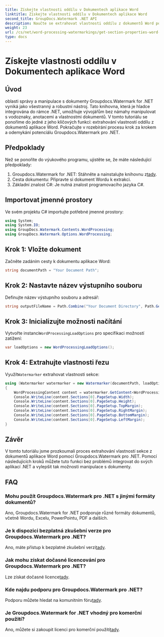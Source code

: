 ```yaml
---
title: Získejte vlastnosti oddílu v Dokumentech aplikace Word
linktitle: Získejte vlastnosti oddílu v Dokumentech aplikace Word
second_title: GroupDocs.Watermark .NET API
description: Naučte se extrahovat vlastnosti oddílu z dokumentů Word pomocí Groupdocs pro .NET. Vylepšete své možnosti manipulace s dokumenty bez námahy.
weight: 23
url: /cs/net/word-processing-watermarkings/get-section-properties-word-docs/
type: docs
---
```

# Získejte vlastnosti oddílu v Dokumentech aplikace Word

## Úvod
oblasti správy a manipulace s dokumenty Groupdocs.Watermark for .NET vyniká jako všestranný a robustní nástroj. Tato knihovna, která je hladce integrována do rámce .NET, umožňuje vývojářům bez námahy manipulovat s vodoznaky, anotacemi a vlastnostmi dokumentů. V tomto tutoriálu se ponoříme do jedné z jeho klíčových funkcí: extrahování vlastností oddílu z dokumentů aplikace Word. Pokračujte v rozebírání procesu krok za krokem a odemykání potenciálu Groupdocs.Watermark pro .NET.
## Předpoklady
Než se ponoříte do výukového programu, ujistěte se, že máte následující předpoklady:
1.  Groupdocs.Watermark for .NET: Stáhněte a nainstalujte knihovnu z[tady](https://releases.groupdocs.com/Watermark/net/).
2. Cesta dokumentu: Připravte si dokument Wordu k extrakci.
3. Základní znalost C#: Je nutná znalost programovacího jazyka C#.

## Importovat jmenné prostory
Ve svém projektu C# importujte potřebné jmenné prostory:
```csharp
using System;
using System.IO;
using GroupDocs.Watermark.Contents.WordProcessing;
using GroupDocs.Watermark.Options.WordProcessing;
```
## Krok 1: Vložte dokument
Začněte zadáním cesty k dokumentu aplikace Word:
```csharp
string documentPath = "Your Document Path";
```
## Krok 2: Nastavte název výstupního souboru
Definujte název výstupního souboru a adresář:
```csharp
string outputFileName = Path.Combine("Your Document Directory", Path.GetFileName(documentPath));
```
## Krok 3: Inicializujte možnosti načítání
 Vytvořte instanci`WordProcessingLoadOptions` pro specifikaci možností zatížení:
```csharp
var loadOptions = new WordProcessingLoadOptions();
```
## Krok 4: Extrahujte vlastnosti řezu
 Využít`Watermarker` extrahovat vlastnosti sekce:
```csharp
using (Watermarker watermarker = new Watermarker(documentPath, loadOptions))
{
    WordProcessingContent content = watermarker.GetContent<WordProcessingContent>();
    Console.WriteLine(content.Sections[0].PageSetup.Width);
    Console.WriteLine(content.Sections[0].PageSetup.Height);
    Console.WriteLine(content.Sections[0].PageSetup.TopMargin);
    Console.WriteLine(content.Sections[0].PageSetup.RightMargin);
    Console.WriteLine(content.Sections[0].PageSetup.BottomMargin);
    Console.WriteLine(content.Sections[0].PageSetup.LeftMargin);
}
```

## Závěr
V tomto tutoriálu jsme prozkoumali proces extrahování vlastností sekce z dokumentů aplikace Word pomocí Groupdocs.Watermark pro .NET. Pomocí následujících kroků můžete tuto funkci bez problémů integrovat do svých aplikací .NET a vylepšit tak možnosti manipulace s dokumenty.
## FAQ
### Mohu použít Groupdocs.Watermark pro .NET s jinými formáty dokumentů?
Ano, Groupdocs.Watermark for .NET podporuje různé formáty dokumentů, včetně Wordu, Excelu, PowerPointu, PDF a dalších.
### Je k dispozici bezplatná zkušební verze pro Groupdocs.Watermark pro .NET?
 Ano, máte přístup k bezplatné zkušební verzi[tady](https://releases.groupdocs.com/).
### Jak mohu získat dočasné licencování pro Groupdocs.Watermark pro .NET?
 Lze získat dočasné licence[tady](https://purchase.groupdocs.com/temporary-license/).
### Kde najdu podporu pro Groupdocs.Watermark pro .NET?
 Podporu můžete hledat na komunitním fóru[tady](https://forum.groupdocs.com/c/watermark/19).
### Je Groupdocs.Watermark for .NET vhodný pro komerční použití?
 Ano, můžete si zakoupit licenci pro komerční použití[tady](https://purchase.groupdocs.com/buy).
